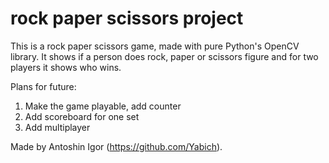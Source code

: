 # rock paper scissors project
This is a rock paper scissors game, made with pure Python's OpenCV library. It shows if a person does rock, paper or scissors figure and for two players it shows who wins.

Plans for future:
1. Make the game playable, add counter
2. Add scoreboard for one set
3. Add multiplayer

Made by Antoshin Igor (https://github.com/Yabich).

